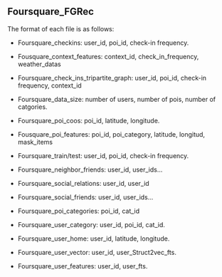 ## Foursquare_FGRec

The format of each file is as follows:

- Foursquare_checkins: user_id, poi_id, check-in frequency.

- Fousquare_context_features: context_id, check_in_frequency, weather_datas

- Foursquare_check_ins_tripartite_graph: user_id, poi_id, check-in frequency, context_id

- Foursquare_data_size: number of users, number of pois, number of catgories.

- Foursquare_poi_coos: poi_id, latitude, longitude.

- Fousquare_poi_features: poi_id, poi_category, latitude, longitud, mask_items

- Foursquare_train/test: user_id, poi_id, check-in frequency.

- Foursquare_neighbor_friends: user_id, user_ids...

- Foursquare_social_relations: user_id, user_id

- Foursquare_social_friends: user_id, user_ids...

- Foursquare_poi_categories: poi_id, cat_id

- Foursquare_user_category: user_id, poi_id, cat_id.

- Foursquare_user_home: user_id, latitude, longitude.

- Foursquare_user_vector: user_id, user_Struct2vec_fts.

- Foursquare_user_features: user_id, user_fts.
